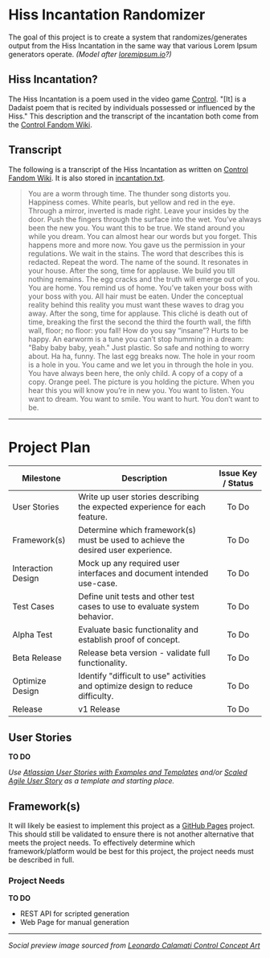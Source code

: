 Hiss Incantation Randomizer
===========================

The goal of this project is to create a system that randomizes/generates output from the Hiss Incantation
in the same way that various Lorem Ipsum generators operate. *(Model after [loremipsum.io]?)*

## Hiss Incantation?
The Hiss Incantation is a poem used in the video game [Control]. 
"[It] is a Dadaist poem that is recited by individuals possessed or influenced by the Hiss." 
This description and the transcript of the incantation both come from the [Control Fandom Wiki].

## Transcript
The following is a transcript of the Hiss Incantation as written on [Control Fandom Wiki]. 
It is also stored in [incantation.txt].
> You are a worm through time.
> The thunder song distorts you.
> Happiness comes.
> White pearls, but yellow and red in the eye.
> Through a mirror, inverted is made right.
> Leave your insides by the door.
> Push the fingers through the surface into the wet.
> You’ve always been the new you.
> You want this to be true.
> We stand around you while you dream.
> You can almost hear our words but you forget.
> This happens more and more now.
> You gave us the permission in your regulations.
> We wait in the stains.
> The word that describes this is redacted.
> Repeat the word.
> The name of the sound.
> It resonates in your house.
> After the song, time for applause.
> We build you till nothing remains.
> The egg cracks and the truth will emerge out of you.
> You are home.
> You remind us of home.
> You’ve taken your boss with your boss with you.
> All hair must be eaten.
> Under the conceptual reality behind this reality you must want these waves to drag you away.
> After the song, time for applause.
> This cliché is death out of time, breaking the first the second the third the fourth wall, the fifth wall, floor; no floor: you fall!
> How do you say “insane”?
> Hurts to be happy.
> An earworm is a tune you can’t stop humming in a dream: "Baby baby baby, yeah."
> Just plastic.
> So safe and nothing to worry about.
> Ha ha, funny.
> The last egg breaks now.
> The hole in your room is a hole in you.
> You came and we let you in through the hole in you.
> You have always been here, the only child.
> A copy of a copy of a copy.
> Orange peel.
> The picture is you holding the picture.
> When you hear this you will know you’re in new you.
> You want to listen.
> You want to dream.
> You want to smile.
> You want to hurt.
> You don’t want to be.

---

# Project Plan
| Milestone      | Description    | Issue Key / Status |
| -------------- | -------------- | :----------------: |
| User Stories   | Write up user stories describing the expected experience for each feature. | To Do |
| Framework(s)   | Determine which framework(s) must be used to achieve the desired user experience. | To Do |
| Interaction Design | Mock up any required user interfaces and document intended use-case. | To Do |
| Test Cases     | Define unit tests and other test cases to use to evaluate system behavior. | To Do |
| Alpha Test     | Evaluate basic functionality and establish proof of concept. | To Do |
| Beta Release   | Release beta version - validate full functionality. | To Do |
| Optimize Design | Identify "difficult to use" activities and optimize design to reduce difficulty. | To Do |
| Release        | v1 Release | To Do |

## User Stories
**TO DO**

*Use [Atlassian User Stories with Examples and Templates] and/or [Scaled Agile User Story] as a template and starting place.*

## Framework(s)
It will likely be easiest to implement this project as a [GitHub Pages] project. This should still 
be validated to ensure there is not another alternative that meets the project needs. To effectively 
determine which framework/platform would be best for this project, the project needs must be described in full.

### Project Needs
**TO DO**
* REST API for scripted generation
* Web Page for manual generation

---
*Social preview image sourced from [Leonardo Calamati Control Concept Art]*

[Control]: https://controlgame.com/
[Control Fandom Wiki]: https://control.fandom.com/wiki/Hiss_incantation
[incantation.txt]: ./incantation.txt
[GitHub Pages]: https://pages.github.com/
[loremipsum.io]: https://loremipsum.io/
[Atlassian User Stories with Examples and Templates]: https://www.atlassian.com/agile/project-management/user-stories
[Scaled Agile User Story]: https://www.scaledagileframework.com/story/
[Leonardo Calamati Control Concept Art]: https://alihai.artstation.com/projects/5823vg
